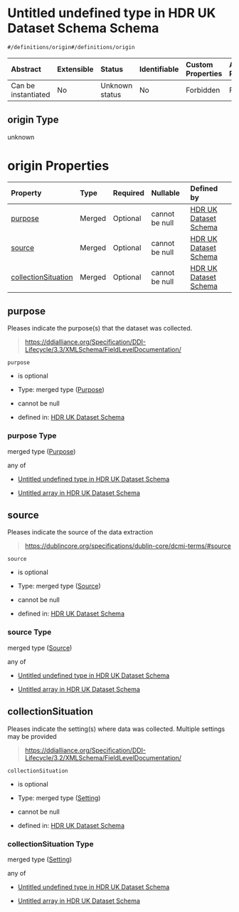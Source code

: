 # Untitled undefined type in HDR UK Dataset Schema Schema

```txt
#/definitions/origin#/definitions/origin
```



| Abstract            | Extensible | Status         | Identifiable | Custom Properties | Additional Properties | Access Restrictions | Defined In                                                                                        |
| :------------------ | :--------- | :------------- | :----------- | :---------------- | :-------------------- | :------------------ | :------------------------------------------------------------------------------------------------ |
| Can be instantiated | No         | Unknown status | No           | Forbidden         | Forbidden             | none                | [dataset.schema.json*](../../../schema/dataset/latest/dataset.schema.json "open original schema") |

## origin Type

unknown

# origin Properties

| Property                                    | Type   | Required | Nullable       | Defined by                                                                                                                                                                        |
| :------------------------------------------ | :----- | :------- | :------------- | :-------------------------------------------------------------------------------------------------------------------------------------------------------------------------------- |
| [purpose](#purpose)                         | Merged | Optional | cannot be null | [HDR UK Dataset Schema](dataset-definitions-origin-properties-purpose.md "#/properties/provenance/origin/purpose#/definitions/origin/properties/purpose")                         |
| [source](#source)                           | Merged | Optional | cannot be null | [HDR UK Dataset Schema](dataset-definitions-origin-properties-source.md "#/properties/provenance/origin/source#/definitions/origin/properties/source")                            |
| [collectionSituation](#collectionsituation) | Merged | Optional | cannot be null | [HDR UK Dataset Schema](dataset-definitions-origin-properties-setting.md "#/properties/provenance/origin/collectionSituation#/definitions/origin/properties/collectionSituation") |

## purpose

Pleases indicate the purpose(s) that the dataset was collected.

> <https://ddialliance.org/Specification/DDI-Lifecycle/3.3/XMLSchema/FieldLevelDocumentation/>

`purpose`

*   is optional

*   Type: merged type ([Purpose](dataset-definitions-origin-properties-purpose.md))

*   cannot be null

*   defined in: [HDR UK Dataset Schema](dataset-definitions-origin-properties-purpose.md "#/properties/provenance/origin/purpose#/definitions/origin/properties/purpose")

### purpose Type

merged type ([Purpose](dataset-definitions-origin-properties-purpose.md))

any of

*   [Untitled undefined type in HDR UK Dataset Schema](dataset-definitions-origin-properties-purpose-anyof-0.md "check type definition")

*   [Untitled array in HDR UK Dataset Schema](dataset-definitions-origin-properties-purpose-anyof-1.md "check type definition")

## source

Pleases indicate the source of the data extraction

> <https://dublincore.org/specifications/dublin-core/dcmi-terms/#source>

`source`

*   is optional

*   Type: merged type ([Source](dataset-definitions-origin-properties-source.md))

*   cannot be null

*   defined in: [HDR UK Dataset Schema](dataset-definitions-origin-properties-source.md "#/properties/provenance/origin/source#/definitions/origin/properties/source")

### source Type

merged type ([Source](dataset-definitions-origin-properties-source.md))

any of

*   [Untitled undefined type in HDR UK Dataset Schema](dataset-definitions-origin-properties-source-anyof-0.md "check type definition")

*   [Untitled array in HDR UK Dataset Schema](dataset-definitions-origin-properties-source-anyof-1.md "check type definition")

## collectionSituation

Pleases indicate the setting(s) where data was collected. Multiple settings may be provided

> <https://ddialliance.org/Specification/DDI-Lifecycle/3.2/XMLSchema/FieldLevelDocumentation/>

`collectionSituation`

*   is optional

*   Type: merged type ([Setting](dataset-definitions-origin-properties-setting.md))

*   cannot be null

*   defined in: [HDR UK Dataset Schema](dataset-definitions-origin-properties-setting.md "#/properties/provenance/origin/collectionSituation#/definitions/origin/properties/collectionSituation")

### collectionSituation Type

merged type ([Setting](dataset-definitions-origin-properties-setting.md))

any of

*   [Untitled undefined type in HDR UK Dataset Schema](dataset-definitions-origin-properties-setting-anyof-0.md "check type definition")

*   [Untitled array in HDR UK Dataset Schema](dataset-definitions-origin-properties-setting-anyof-1.md "check type definition")
